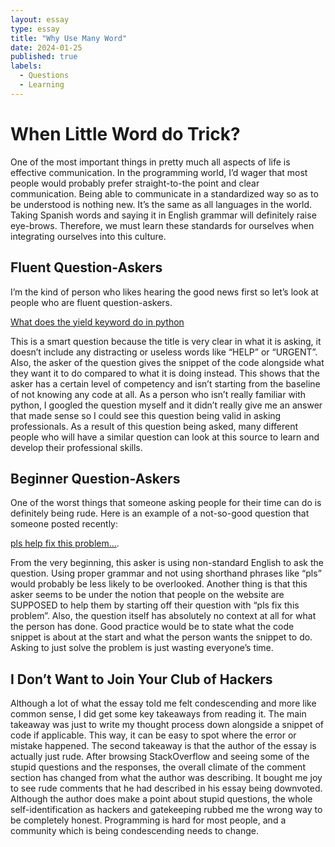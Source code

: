 ```yaml
---
layout: essay
type: essay
title: "Why Use Many Word"
date: 2024-01-25
published: true
labels:
  - Questions
  - Learning
---
```


# When Little Word do Trick?
One of the most important things in pretty much all aspects of life is effective communication. In the programming world, I’d wager that most people would probably prefer straight-to-the point and clear communication. Being able to communicate in a standardized way so as to be understood is nothing new. It’s the same as all languages in the world. Taking Spanish words and saying it in English grammar will definitely raise eye-brows. Therefore, we must learn these standards for ourselves when integrating ourselves into this culture.

## Fluent Question-Askers
I’m the kind of person who likes hearing the good news first so let’s look at people who are fluent question-askers. 

[What does the yield keyword do in python](https://stackoverflow.com/questions/231767/what-does-the-yield-keyword-do-in-python)

This is a smart question because the title is very clear in what it is asking, it doesn’t include any distracting or useless words like “HELP” or “URGENT”. Also, the asker of the question gives the snippet of the code alongside what they want it to do compared to what it is doing instead. This shows that the asker has a certain level of competency and isn’t starting from the baseline of not knowing any code at all. As a person who isn’t really familiar with python, I googled the question myself and it didn’t really give me an answer that made sense so I could see this question being valid in asking professionals. As a result of this question being asked, many different people who will have a similar question can look at this source to learn and develop their professional skills.

## Beginner Question-Askers

One of the worst things that someone asking people for their time can do is definitely being rude. Here is an example of a not-so-good question that someone posted recently:

[pls help fix this problem...](https://stackoverflow.com/questions/77884525/pls-fix-this-problem-when-ever-i-added-the-security-dependency-in-pom-xml-the).


From the very beginning, this asker is using non-standard English to ask the question. Using proper grammar and not using shorthand phrases like “pls” would probably be less likely to be overlooked. Another thing is that this asker seems to be under the notion that people on the website are SUPPOSED to help them by starting off their question with “pls fix this problem”. Also, the question itself has absolutely no context at all for what the person has done. Good practice would be to state what the code snippet is about at the start and what the person wants the snippet to do. Asking to just solve the problem is just wasting everyone’s time.

## I Don’t Want to Join Your Club of Hackers
Although a lot of what the essay told me felt condescending and more like common sense, I did get some key takeaways from reading it. The main takeaway was just to write my thought process down alongside a snippet of code if applicable. This way, it can be easy to spot where the error or mistake happened. The second takeaway is that the author of the essay is actually just rude. After browsing StackOverflow and seeing some of the stupid questions and the responses, the overall climate of the comment section has changed from what the author was describing. It bought me joy to see rude comments that he had described in his essay being downvoted. Although the author does make a point about stupid questions, the whole self-identification as hackers and gatekeeping rubbed me the wrong way to be completely honest. Programming is hard for most people, and a community which is being condescending needs to change.
